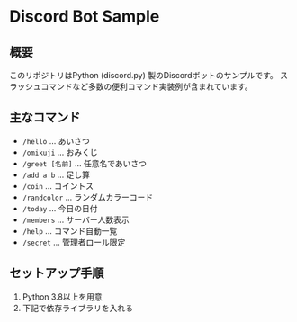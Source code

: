 # Discord Bot Sample

## 概要
このリポジトリはPython (discord.py) 製のDiscordボットのサンプルです。
スラッシュコマンドなど多数の便利コマンド実装例が含まれています。

## 主なコマンド
- `/hello` … あいさつ
- `/omikuji` … おみくじ
- `/greet [名前]` … 任意名であいさつ
- `/add a b` … 足し算
- `/coin` … コイントス
- `/randcolor` … ランダムカラーコード
- `/today` … 今日の日付
- `/members` … サーバー人数表示
- `/help` … コマンド自動一覧
- `/secret` … 管理者ロール限定

## セットアップ手順
1. Python 3.8以上を用意
2. 下記で依存ライブラリを入れる
